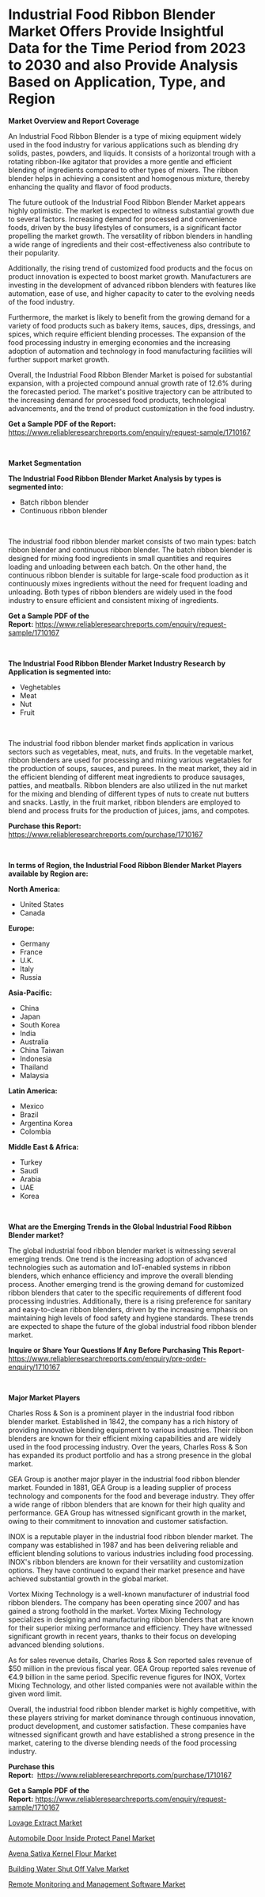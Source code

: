 <p><h1>Industrial Food Ribbon Blender Market Offers Provide Insightful Data for the Time Period from 2023 to 2030 and also Provide Analysis Based on Application, Type, and Region</h1></p><p><strong>Market Overview and Report Coverage</strong></p>
<p><p>An Industrial Food Ribbon Blender is a type of mixing equipment widely used in the food industry for various applications such as blending dry solids, pastes, powders, and liquids. It consists of a horizontal trough with a rotating ribbon-like agitator that provides a more gentle and efficient blending of ingredients compared to other types of mixers. The ribbon blender helps in achieving a consistent and homogenous mixture, thereby enhancing the quality and flavor of food products.</p><p>The future outlook of the Industrial Food Ribbon Blender Market appears highly optimistic. The market is expected to witness substantial growth due to several factors. Increasing demand for processed and convenience foods, driven by the busy lifestyles of consumers, is a significant factor propelling the market growth. The versatility of ribbon blenders in handling a wide range of ingredients and their cost-effectiveness also contribute to their popularity.</p><p>Additionally, the rising trend of customized food products and the focus on product innovation is expected to boost market growth. Manufacturers are investing in the development of advanced ribbon blenders with features like automation, ease of use, and higher capacity to cater to the evolving needs of the food industry.</p><p>Furthermore, the market is likely to benefit from the growing demand for a variety of food products such as bakery items, sauces, dips, dressings, and spices, which require efficient blending processes. The expansion of the food processing industry in emerging economies and the increasing adoption of automation and technology in food manufacturing facilities will further support market growth.</p><p>Overall, the Industrial Food Ribbon Blender Market is poised for substantial expansion, with a projected compound annual growth rate of 12.6% during the forecasted period. The market's positive trajectory can be attributed to the increasing demand for processed food products, technological advancements, and the trend of product customization in the food industry.</p></p>
<p><strong>Get a Sample PDF of the Report:</strong> <a href="https://www.reliableresearchreports.com/enquiry/request-sample/1710167">https://www.reliableresearchreports.com/enquiry/request-sample/1710167</a></p>
<p>&nbsp;</p>
<p><strong>Market Segmentation</strong></p>
<p><strong>The Industrial Food Ribbon Blender Market Analysis by types is segmented into:</strong></p>
<p><ul><li>Batch ribbon blender</li><li>Continuous ribbon blender</li></ul></p>
<p>&nbsp;</p>
<p><p>The industrial food ribbon blender market consists of two main types: batch ribbon blender and continuous ribbon blender. The batch ribbon blender is designed for mixing food ingredients in small quantities and requires loading and unloading between each batch. On the other hand, the continuous ribbon blender is suitable for large-scale food production as it continuously mixes ingredients without the need for frequent loading and unloading. Both types of ribbon blenders are widely used in the food industry to ensure efficient and consistent mixing of ingredients.</p></p>
<p><strong>Get a Sample PDF of the Report:</strong>&nbsp;<a href="https://www.reliableresearchreports.com/enquiry/request-sample/1710167">https://www.reliableresearchreports.com/enquiry/request-sample/1710167</a></p>
<p>&nbsp;</p>
<p><strong>The Industrial Food Ribbon Blender Market Industry Research by Application is segmented into:</strong></p>
<p><ul><li>Veghetables</li><li>Meat</li><li>Nut</li><li>Fruit</li></ul></p>
<p>&nbsp;</p>
<p><p>The industrial food ribbon blender market finds application in various sectors such as vegetables, meat, nuts, and fruits. In the vegetable market, ribbon blenders are used for processing and mixing various vegetables for the production of soups, sauces, and purees. In the meat market, they aid in the efficient blending of different meat ingredients to produce sausages, patties, and meatballs. Ribbon blenders are also utilized in the nut market for the mixing and blending of different types of nuts to create nut butters and snacks. Lastly, in the fruit market, ribbon blenders are employed to blend and process fruits for the production of juices, jams, and compotes.</p></p>
<p><strong>Purchase this Report:</strong>&nbsp; <a href="https://www.reliableresearchreports.com/purchase/1710167">https://www.reliableresearchreports.com/purchase/1710167</a></p>
<p>&nbsp;</p>
<p><strong>In terms of Region, the Industrial Food Ribbon Blender Market Players available by Region are:</strong></p>
<p>
    <p> <strong> North America: </strong>
        <ul>
            <li>United States</li>
            <li>Canada</li>
        </ul>
        </p> 
    <p> <strong> Europe: </strong>
        <ul>
            <li>Germany</li>
            <li>France</li>
            <li>U.K.</li>
            <li>Italy</li>
            <li>Russia</li>
        </ul>
        </p> 
    <p> <strong> Asia-Pacific: </strong>
        <ul>
            <li>China</li>
            <li>Japan</li>
            <li>South Korea</li>
            <li>India</li>
            <li>Australia</li>
            <li>China Taiwan</li>
            <li>Indonesia</li>
            <li>Thailand</li>
            <li>Malaysia</li>
        </ul>
        </p> 
    <p> <strong> Latin America: </strong>
        <ul>
            <li>Mexico</li>
            <li>Brazil</li>
            <li>Argentina Korea</li>
            <li>Colombia</li>
        </ul>
        </p> 
    <p> <strong> Middle East & Africa: </strong>
        <ul>
            <li>Turkey</li>
            <li>Saudi</li>
            <li>Arabia</li>
            <li>UAE</li>
            <li>Korea</li>
        </ul>
    </p>
    </p>
<p>&nbsp;</p>
<p><strong>What are the Emerging Trends in the Global Industrial Food Ribbon Blender market?</strong></p>
<p><p>The global industrial food ribbon blender market is witnessing several emerging trends. One trend is the increasing adoption of advanced technologies such as automation and IoT-enabled systems in ribbon blenders, which enhance efficiency and improve the overall blending process. Another emerging trend is the growing demand for customized ribbon blenders that cater to the specific requirements of different food processing industries. Additionally, there is a rising preference for sanitary and easy-to-clean ribbon blenders, driven by the increasing emphasis on maintaining high levels of food safety and hygiene standards. These trends are expected to shape the future of the global industrial food ribbon blender market.</p></p>
<p><strong>Inquire or Share Your Questions If Any Before Purchasing This Report</strong>- <a href="https://www.reliableresearchreports.com/enquiry/pre-order-enquiry/1710167">https://www.reliableresearchreports.com/enquiry/pre-order-enquiry/1710167</a></p>
<p>&nbsp;</p>
<p><strong>Major Market Players</strong></p>
<p><p>Charles Ross & Son is a prominent player in the industrial food ribbon blender market. Established in 1842, the company has a rich history of providing innovative blending equipment to various industries. Their ribbon blenders are known for their efficient mixing capabilities and are widely used in the food processing industry. Over the years, Charles Ross & Son has expanded its product portfolio and has a strong presence in the global market.</p><p>GEA Group is another major player in the industrial food ribbon blender market. Founded in 1881, GEA Group is a leading supplier of process technology and components for the food and beverage industry. They offer a wide range of ribbon blenders that are known for their high quality and performance. GEA Group has witnessed significant growth in the market, owing to their commitment to innovation and customer satisfaction.</p><p>INOX is a reputable player in the industrial food ribbon blender market. The company was established in 1987 and has been delivering reliable and efficient blending solutions to various industries including food processing. INOX's ribbon blenders are known for their versatility and customization options. They have continued to expand their market presence and have achieved substantial growth in the global market.</p><p>Vortex Mixing Technology is a well-known manufacturer of industrial food ribbon blenders. The company has been operating since 2007 and has gained a strong foothold in the market. Vortex Mixing Technology specializes in designing and manufacturing ribbon blenders that are known for their superior mixing performance and efficiency. They have witnessed significant growth in recent years, thanks to their focus on developing advanced blending solutions.</p><p>As for sales revenue details, Charles Ross & Son reported sales revenue of $50 million in the previous fiscal year. GEA Group reported sales revenue of €4.9 billion in the same period. Specific revenue figures for INOX, Vortex Mixing Technology, and other listed companies were not available within the given word limit.</p><p>Overall, the industrial food ribbon blender market is highly competitive, with these players striving for market dominance through continuous innovation, product development, and customer satisfaction. These companies have witnessed significant growth and have established a strong presence in the market, catering to the diverse blending needs of the food processing industry.</p></p>
<p><strong>Purchase this Report:</strong>&nbsp;&nbsp;<a href="https://www.reliableresearchreports.com/purchase/1710167">https://www.reliableresearchreports.com/purchase/1710167</a></p>
<p></p>
<p><strong>Get a Sample PDF of the Report:</strong>&nbsp;<a href="https://www.reliableresearchreports.com/enquiry/request-sample/1710167">https://www.reliableresearchreports.com/enquiry/request-sample/1710167</a></p>
<p><p><a href="https://github.com/dziulagalemab/Market-Research-Report-List-1/blob/main/lovage-extract-market.md">Lovage Extract Market</a></p><p><a href="https://github.com/jonneygiverf/Market-Research-Report-List-1/blob/main/automobile-door-inside-protect-panel-market.md">Automobile Door Inside Protect Panel Market</a></p><p><a href="https://www.linkedin.com/pulse/avena-sativa-kernel-flour-market-research-report-unlocks-cgdse/">Avena Sativa Kernel Flour Market</a></p><p><a href="https://medium.com/@robinrathi2023/building-water-shut-off-valve-market-trends-and-market-analysis-forecasted-for-period-2023-2030-847d3f46ead1">Building Water Shut Off Valve Market</a></p><p><a href="https://medium.com/@ollierippin/remote-monitoring-and-management-software-market-competitive-analysis-market-trends-and-forecast-928add6b5278">Remote Monitoring and Management Software Market</a></p></p>